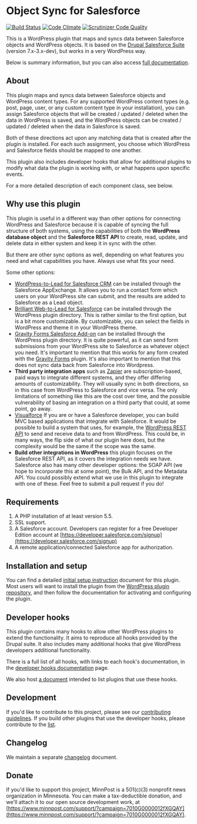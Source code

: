 # Object Sync for Salesforce

[![Build Status](https://travis-ci.org/MinnPost/object-sync-for-salesforce.svg?branch=master)](https://travis-ci.org/MinnPost/object-sync-for-salesforce) [![Code Climate](https://codeclimate.com/github/MinnPost/object-sync-for-salesforce/badges/gpa.svg)](https://codeclimate.com/github/MinnPost/object-sync-for-salesforce) [![Scrutinizer Code Quality](https://scrutinizer-ci.com/g/MinnPost/object-sync-for-salesforce/badges/quality-score.png?b=master)](https://scrutinizer-ci.com/g/MinnPost/object-sync-for-salesforce/?branch=master)

This is a WordPress plugin that maps and syncs data between Salesforce objects and WordPress objects. It is based on the [Drupal Salesforce Suite](https://github.com/thinkshout/salesforce) (version 7.x-3.x-dev), but works in a very WordPress way.

Below is summary information, but you can also access [full documentation](https://github.com/MinnPost/object-sync-for-salesforce/blob/master/docs/readme.md).

## About

This plugin maps and syncs data between Salesforce objects and WordPress content types. For any supported WordPress content types (e.g. post, page, user, or any custom content type in your installation), you can assign Salesforce objects that will be created / updated / deleted when the data in WordPress is saved, and the WordPress objects can be created / updated / deleted when the data in Salesforce is saved.

Both of these directions act upon any matching data that is created after the plugin is installed. For each such assignment, you choose which WordPress and Salesforce fields should be mapped to one another.

This plugin also includes developer hooks that allow for additional plugins to modify what data the plugin is working with, or what happens upon specific events.

For a more detailed description of each component class, see below.

## Why use this plugin

This plugin is useful in a different way than other options for connecting WordPress and Salesforce because it is capable of syncing the full structure of both systems, using the capabilities of both the **WordPress database object** and the **Salesforce REST API** to create, read, update, and delete data in either system and keep it in sync with the other.

But there are other sync options as well, depending on what features you need and what capabilities you have. Always use what fits your need.

Some other options:

- [WordPress-to-Lead for Salesforce CRM](https://appexchange.salesforce.com/listingDetail?listingId=a0N30000003GxgkEAC) can be installed through the Salesforce AppExchange. It allows you to run a contact form which users on your WordPress site can submit, and the results are added to Salesforce as a Lead object.
- [Brilliant Web-to-Lead for Salesforce](https://wordpress.org/plugins/salesforce-wordpress-to-lead/) can be installed through the WordPress plugin directory. This is rather similar to the first option, but is a bit more customizable. By customizable, you can select the fields in WordPress and theme it in your WordPress theme.
- [Gravity Forms Salesforce Add-on](https://wordpress.org/plugins/gravity-forms-salesforce/) can be installed through the WordPress plugin directory. It is quite powerful, as it can send form submissions from your WordPress site to Salesforce as whatever object you need. It's important to mention that this works for any form created with the [Gravity Forms](http://www.gravityforms.com/) plugin. It's also important to mention that this does not sync data back from Salesforce into Wordpress.
- **Third party integration apps** such as [Zapier](https://zapier.com/) are subscription-based, paid ways to integrate different systems, and they offer differing amounts of customizability. They will usually sync in both directions, so in this case from WordPress to Salesforce and vice versa. The only limitations of something like this are the cost over time, and the possible vulnerability of basing an integration on a third party that could, at some point, go away.
- [Visualforce](https://developer.salesforce.com/page/An_Introduction_to_Visualforce) If you are or have a Salesforce developer, you can build MVC based applications that integrate with Salesforce. It would be possible to build a system that uses, for example, the [WordPress REST API](https://developer.wordpress.org/rest-api/) to send and receive data to and from WordPress. This could be, in many ways, the flip side of what our plugin here does, but the complexity would be the same if the scope was the same.
- **Build other integrations in WordPress** this plugin focuses on the Salesforce REST API, as it covers the integration needs we have. Salesforce also has many other developer options: the SOAP API (we hope to incorporate this at some point), the Bulk API, and the Metadata API. You could possibly extend what we use in this plugin to integrate with one of these. Feel free to submit a pull request if you do!

## Requirements

1. A PHP installation of at least version 5.5.
2. SSL support.
3. A Salesforce account. Developers can register for a free Developer Edition account at [https://developer.salesforce.com/signup](https://developer.salesforce.com/signup)
4. A remote application/connected Salesforce app for authorization.

## Installation and setup

You can find a detailed [initial setup instruction](https://github.com/MinnPost/object-sync-for-salesforce/blob/master/docs/initial-setup.md) document for this plugin. Most users will want to install the plugin from the [WordPress plugin repository](https://wordpress.org/plugins/object-sync-for-salesforce/), and then follow the documentation for activating and configuring the plugin.

## Developer hooks

This plugin contains many hooks to allow other WordPress plugins to extend the functionality. It aims to reproduce all hooks provided by the Drupal suite. It also includes many additional hooks that give WordPress developers additional functionality.

There is a full list of all hooks, with links to each hook's documentation, in the [developer hooks documentation](https://github.com/MinnPost/object-sync-for-salesforce/blob/master/docs/all-developer-hooks.md) page.

We also host [a document](https://github.com/MinnPost/object-sync-for-salesforce/blob/master/docs/example-extending-plugins.md) intended to list plugins that use these hooks.

## Development

If you'd like to contribute to this project, please see our [contributing guidelines](https://github.com/MinnPost/object-sync-for-salesforce/blob/master/contributing.md). If you build other plugins that use the developer hooks, please contribute to the [list](https://github.com/MinnPost/object-sync-for-salesforce/blob/master/docs/example-extending-plugins.md).

## Changelog

We maintain a separate [changelog](https://github.com/MinnPost/object-sync-for-salesforce/blob/master/changelog.md) document.

## Donate

If you'd like to support this project, MinnPost is a 501(c)(3) nonprofit news organization in Minnesota. You can make a tax-deductible donation, and we'll attach it to our open source development work, at [https://www.minnpost.com/support/?campaign=7010G0000012fXGQAY](https://www.minnpost.com/support/?campaign=7010G0000012fXGQAY).
